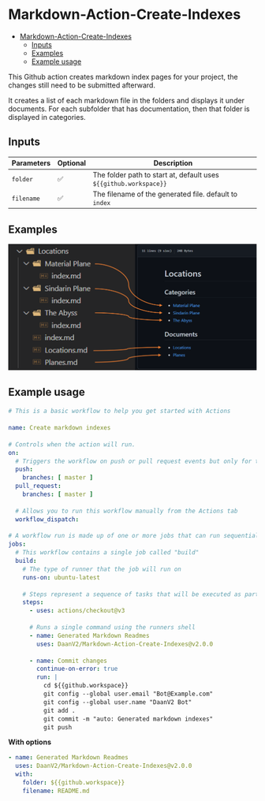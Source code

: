 # Markdown-Action-Create-Indexes

- [Markdown-Action-Create-Indexes](#markdown-action-create-indexes)
  - [Inputs](#inputs)
  - [Examples](#examples)
  - [Example usage](#example-usage)

This Github action creates markdown index pages for your project, the changes still need to be submitted afterward.

It creates a list of each markdown file in the folders and displays it under documents. For each subfolder that has documentation, then that folder is displayed in categories.

## Inputs

| Parameters | Optional | Description                                                       |
| ---------- | -------- | ----------------------------------------------------------------- |
| `folder`   | ✅        | The folder path to start at, default uses `${{github.workspace}}` |
| `filename` | ✅        | The filename of the generated file. default to `index`            |

## Examples

![example](https://raw.githubusercontent.com/DaanV2/Markdown-Action-Create-Indexes/main/assets/example.PNG)

## Example usage

```yml
# This is a basic workflow to help you get started with Actions

name: Create markdown indexes

# Controls when the action will run. 
on:
  # Triggers the workflow on push or pull request events but only for the master branch
  push:
    branches: [ master ]
  pull_request:
    branches: [ master ]

  # Allows you to run this workflow manually from the Actions tab
  workflow_dispatch:

# A workflow run is made up of one or more jobs that can run sequentially or in parallel
jobs:
  # This workflow contains a single job called "build"
  build:
    # The type of runner that the job will run on
    runs-on: ubuntu-latest

    # Steps represent a sequence of tasks that will be executed as part of the job
    steps:
      - uses: actions/checkout@v3

      # Runs a single command using the runners shell
      - name: Generated Markdown Readmes
        uses: DaanV2/Markdown-Action-Create-Indexes@v2.0.0

      - name: Commit changes
        continue-on-error: true
        run: |
          cd ${{github.workspace}}
          git config --global user.email "Bot@Example.com"
          git config --global user.name "DaanV2 Bot"
          git add .
          git commit -m "auto: Generated markdown indexes"
          git push
```

**With options**
```yaml
- name: Generated Markdown Readmes
  uses: DaanV2/Markdown-Action-Create-Indexes@v2.0.0
  with: 
    folder: ${{github.workspace}}
    filename: README.md
```
